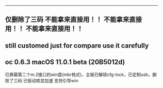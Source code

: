 ----------------------------------
仅删除了三码
不能拿来直接用！！
不能拿来直接用！！
不能拿来直接用！！
----------------------------------
still customed
just for compare
use it carefully
----------------------------------
oc 0.6.3
macOS 11.0.1 beta (20B5012d)
----------------------------------
已屏蔽第二个m.2接口的win盘(mbr格式)，主板已解锁cfg-lock，已定制usb，删除了三码
已驱动核显加速
支持引导win

